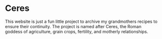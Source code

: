 # Ceres

This website is just a fun little project to archive my grandmothers recipes to ensure their continuity. The project is named after Ceres, the Roman goddess of agriculture, grain crops, fertility, and motherly relationships.
